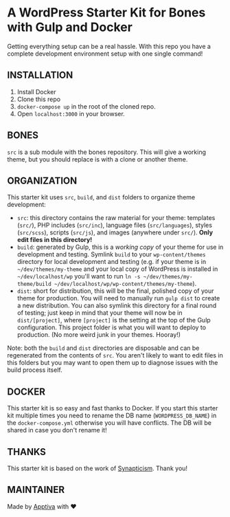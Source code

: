# A WordPress Starter Kit for Bones with Gulp and Docker

Getting everything setup can be a real hassle. With this repo you have a complete development environment setup with one single command!



## INSTALLATION

1. Install Docker
1. Clone this repo
1. `docker-compose up` in the root of the cloned repo.
1. Open `localhost:3000` in your browser.



## BONES

`src` is a sub module with the bones repository. This will give a working theme, but you should replace is with a clone or another theme.


## ORGANIZATION

This starter kit uses `src`, `build`, and `dist` folders to organize theme development:

* `src`: this directory contains the raw material for your theme: templates (`src/`), PHP includes (`src/inc`), language files (`src/languages`), styles (`src/scss`), scripts (`src/js`), and images (anywhere under `src/`). **Only edit files in this directory!**
* `build`: generated by Gulp, this is a *working copy* of your theme for use in development and testing. Symlink `build` to your `wp-content/themes` directory for local development and testing (e.g. if your theme is in `~/dev/themes/my-theme` and your local copy of WordPress is installed in `~/dev/localhost/wp` you'll want to run `ln -s ~/dev/themes/my-theme/build ~/dev/localhost/wp/wp-content/themes/my-theme`).
* `dist`: short for distribution, this will be the final, polished copy of your theme for production. You will need to manually run `gulp dist` to create a new distribution. You can also symlink this directory for a final round of testing; just keep in mind that your theme will now be in `dist/[project]`, where `[project]` is the setting at the top of the Gulp configuration. This project folder is what you will want to deploy to production. (No more weird junk in your themes. Hooray!)

Note: both the `build` and `dist` directories are disposable and can be regenerated from the contents of `src`. You aren't likely to want to edit files in this folders but you may want to open them up to diagnose issues with the build process itself.


## DOCKER

This starter kit is so easy and fast thanks to Docker.
If you start this starter kit multiple times you need to rename the DB name (`WORDPRESS_DB_NAME`) in the `docker-compose.yml` otherwise you will have conflicts. The DB will be shared in case you don't rename it!  



## THANKS

This starter kit is based on the work of [Synapticism](https://github.com/synapticism/wordpress-gulp-starter-kit). Thank you!


## MAINTAINER

Made by [Apptiva](www.apptiva.ch) with ♥️